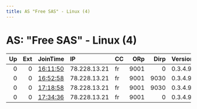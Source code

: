 ```yaml
---
title: AS "Free SAS" - Linux (4)
---
```


# AS: "Free SAS" - Linux (4)

|   Up |   Ext | JoinTime                                                                                            | IP           | CC   |   ORp |   Dirp | Version   | Contact   | Nickname   |   eFamMembers |
|-----:|------:|:----------------------------------------------------------------------------------------------------|:-------------|:-----|------:|-------:|:----------|:----------|:-----------|--------------:|
|    0 |     0 | [16:11:50](https://metrics.torproject.org/rs.html#details/DB5841EA9E56521071E1EB9C67FE33B65D187BE0) | 78.228.13.21 | fr   |  9001 |      0 | 0.3.4.9   | None      | OlegWalter |             1 |
|    0 |     0 | [16:52:58](https://metrics.torproject.org/rs.html#details/C5735482A45F3E52F4EF1773DD3C865FC3287D1E) | 78.228.13.21 | fr   |  9001 |   9030 | 0.3.4.9   | None      | OlegWalter |             1 |
|    0 |     0 | [17:18:58](https://metrics.torproject.org/rs.html#details/BA1543D3AC9E6DECE9440D8EC06D61D19032D7D7) | 78.228.13.21 | fr   |  9001 |   9030 | 0.3.4.9   | None      | OlegWalter |             1 |
|    0 |     0 | [17:34:36](https://metrics.torproject.org/rs.html#details/F6A69AC096643D901C6062F2557CF085C1274EE3) | 78.228.13.21 | fr   |  9001 |      0 | 0.3.4.9   | None      | OlegWalter |             1 |
